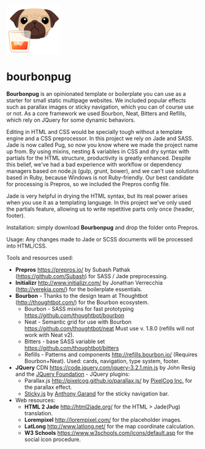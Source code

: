 [<img src="https://github.com/pixelminds/bourbonpug/blob/master/bourbonpug_logo.png" alt="Bourbonpug logo">](https://github.com/pixelminds/bourbonpug)
# bourbonpug
**Bourbonpug** is an opinionated template or boilerplate you can use as a starter for small static multipage websites. We included popular effects such as parallax images or sticky navigation, which you can of course use or not. As a core framework we used Bourbon, Neat, Bitters and Refills, which rely on JQuery for some dynamic behaviors. 

Editing in HTML and CSS would be specially tough without a template engine and a CSS preprocessor. In this project we rely on Jade and SASS. Jade is now called Pug, so now you know where we made the project name up from. By using mixins, nesting & variables in CSS and dry syntax with partials for the HTML structure, productivity is greatly enhanced. Despite this belief, we've had a bad experience with workflow or dependency managers based on node.js (gulp, grunt, bower), and we can't use solutions based in Ruby, because Windows is not Ruby-friendly. Our best candidate for processing is Prepros, so we included the Prepros config file.

Jade is very helpful in drying the HTML syntax, but its real power arises when you use it as a templating language. In this project we've only used the partials feature, allowing us to write repetitive parts only once (header, footer).

Installation: simply download **Bourbonpug** and drop the folder onto Prepros. 

Usage: Any changes made to Jade or SCSS documents will be processed into HTML/CSS.

Tools and resources used:

* **Prepros** https://prepros.io/ by Subash Pathak (https://github.com/Subash) for SASS / Jade preprocessing.
* **Initializr** http://www.initializr.com/ by Jonathan Verrecchia (http://verekia.com/) for the boilerplate essentials.
* **Bourbon** - Thanks to the design team at Thoughtbot (http://thoughtbot.com/) for the Bourbon ecosystem.
  * Bourbon - SASS mixins for fast prototyping https://github.com/thoughtbot/bourbon
  * Neat - Semantic grid for use with Bourbon https://github.com/thoughtbot/neat
    Must use v. 1.8.0 (refills will not work with Neat v2).
  * Bitters - base SASS variable set https://github.com/thoughtbot/bitters
  * Refills - Patterns and components http://refills.bourbon.io/ (Requires Bourbon+Neat). Used: cards, navigation, type system, footer.
* **JQuery** CDN https://code.jquery.com/jquery-3.2.1.min.js by John Resig and the [JQuery Foundation](https://jquery.org/team/) - JQuery plugins:
  * Parallax.js http://pixelcog.github.io/parallax.js/ by [PixelCog Inc.](http://pixelcog.com/about/) for the parallax effect.
  * [Sticky.js](http://stickyjs.com/) by [Anthony Garand](http://anthonygarand.com/) for the sticky navigation bar.
* Web resources:
  * **HTML 2 Jade** http://html2jade.org/ for the HTML > Jade(Pug) translation.
  * **Lorempixel** http://lorempixel.com/ for the placeholder images.
  * **LatLong** http://www.latlong.net/ for the map coordinate calculation.
  * **W3 Schools** https://www.w3schools.com/icons/default.asp for the social icon procedure.
